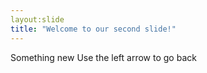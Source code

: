 ```yaml
---
layout:slide
title: "Welcome to our second slide!"
---
```

Something new
Use the left arrow to go back
